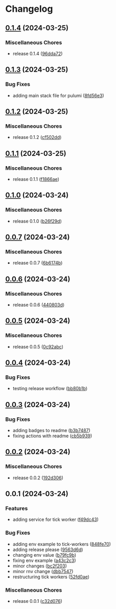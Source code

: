 # Changelog

## [0.1.4](https://github.com/brayn003/stonk.ninja/compare/stonk.ninja-tick-workers-v0.1.3...stonk.ninja-tick-workers-v0.1.4) (2024-03-25)


### Miscellaneous Chores

* release 0.1.4 ([96dda72](https://github.com/brayn003/stonk.ninja/commit/96dda7296dce348b54f6ce2141d4065841e6ef92))

## [0.1.3](https://github.com/brayn003/stonk.ninja/compare/stonk.ninja-tick-workers-v0.1.2...stonk.ninja-tick-workers-v0.1.3) (2024-03-25)


### Bug Fixes

* adding main stack file for pulumi ([8fd56e3](https://github.com/brayn003/stonk.ninja/commit/8fd56e3ac7d240987c9cfd55f565d7591b358fd9))

## [0.1.2](https://github.com/brayn003/stonk.ninja/compare/stonk.ninja-tick-workers-v0.1.1...stonk.ninja-tick-workers-v0.1.2) (2024-03-25)


### Miscellaneous Chores

* release 0.1.2 ([cf502dd](https://github.com/brayn003/stonk.ninja/commit/cf502dd574b34f10b1542eb7559306a6e6ae8595))

## [0.1.1](https://github.com/brayn003/stonk.ninja/compare/stonk.ninja-tick-workers-v0.1.0...stonk.ninja-tick-workers-v0.1.1) (2024-03-25)


### Miscellaneous Chores

* release 0.1.1 ([f1866ae](https://github.com/brayn003/stonk.ninja/commit/f1866ae8b574761f8da393c4a5786ee1f2c141dd))

## [0.1.0](https://github.com/brayn003/stonk.ninja/compare/stonk.ninja-tick-workers-v0.0.7...stonk.ninja-tick-workers-v0.1.0) (2024-03-24)


### Miscellaneous Chores

* release 0.1.0 ([b26f29d](https://github.com/brayn003/stonk.ninja/commit/b26f29de37e101846ad0d1077a68a6d3e8b0aa2a))

## [0.0.7](https://github.com/brayn003/stonk.ninja/compare/stonk.ninja-tick-workers-v0.0.6...stonk.ninja-tick-workers-v0.0.7) (2024-03-24)


### Miscellaneous Chores

* release 0.0.7 ([6b6174b](https://github.com/brayn003/stonk.ninja/commit/6b6174b20b76fad05e77f6ad0e42ef9da73bc374))

## [0.0.6](https://github.com/brayn003/stonk.ninja/compare/stonk.ninja-tick-workers-v0.0.5...stonk.ninja-tick-workers-v0.0.6) (2024-03-24)


### Miscellaneous Chores

* release 0.0.6 ([440803d](https://github.com/brayn003/stonk.ninja/commit/440803dcf27c7a26ae0e7734a707d8279d45bc0c))

## [0.0.5](https://github.com/brayn003/stonk.ninja/compare/stonk.ninja-tick-workers-v0.0.4...stonk.ninja-tick-workers-v0.0.5) (2024-03-24)


### Miscellaneous Chores

* release 0.0.5 ([0c92abc](https://github.com/brayn003/stonk.ninja/commit/0c92abcbf34d1500c0ab49ce94bc0cd949f1dc46))

## [0.0.4](https://github.com/brayn003/stonk.ninja/compare/stonk.ninja-tick-workers-v0.0.3...stonk.ninja-tick-workers-v0.0.4) (2024-03-24)


### Bug Fixes

* testing release workflow ([bb80b1b](https://github.com/brayn003/stonk.ninja/commit/bb80b1bdbbc5db70d296815eba7ce44e14935bd1))

## [0.0.3](https://github.com/brayn003/stonk.ninja/compare/stonk.ninja-tick-workers-v0.0.2...stonk.ninja-tick-workers-v0.0.3) (2024-03-24)


### Bug Fixes

* adding badges to readme ([b3b7487](https://github.com/brayn003/stonk.ninja/commit/b3b7487230d39b9d91523c948471cf4f4dfd85e5))
* fixing actions with readme ([cb5b939](https://github.com/brayn003/stonk.ninja/commit/cb5b93944b8a32783462d1bb8090e7d1a91b3d5a))

## [0.0.2](https://github.com/brayn003/stonk.ninja/compare/stonk.ninja-tick-workers-v0.0.1...stonk.ninja-tick-workers-v0.0.2) (2024-03-24)


### Miscellaneous Chores

* release 0.0.2 ([192d306](https://github.com/brayn003/stonk.ninja/commit/192d306b714948501d44a9923d441cb586bb0e67))

## 0.0.1 (2024-03-24)


### Features

* adding service for tick worker ([f49dc43](https://github.com/brayn003/stonk.ninja/commit/f49dc43d35242117f95e220dd38635e1a4cc8083))


### Bug Fixes

* adding env example to tick-workers ([848fe70](https://github.com/brayn003/stonk.ninja/commit/848fe7090c0b9e231b6d597f66a15156018dacb2))
* adding release please ([9563d6d](https://github.com/brayn003/stonk.ninja/commit/9563d6dc6652ac613763a755297e353cf6534233))
* changing env value ([b79fc9b](https://github.com/brayn003/stonk.ninja/commit/b79fc9b6186285e593ace780c0a5183ea1a8565b))
* fixing env example ([a43c2c3](https://github.com/brayn003/stonk.ninja/commit/a43c2c339b6465e95eb75e7faf814b5da0d3eb31))
* minor changes ([bc2f203](https://github.com/brayn003/stonk.ninja/commit/bc2f2030419c405869d58586de1e5d197b2c98d7))
* minor rnv change ([dbb7547](https://github.com/brayn003/stonk.ninja/commit/dbb75479fe2e4ce95631bf5fd2fdd6a059debc6d))
* restructuring tick workers ([52fd0ae](https://github.com/brayn003/stonk.ninja/commit/52fd0ae61374b30417e6461b78e5b88783b330cf))


### Miscellaneous Chores

* release 0.0.1 ([c32d076](https://github.com/brayn003/stonk.ninja/commit/c32d076e007a33218578b7e5d1609f642c88bd64))
